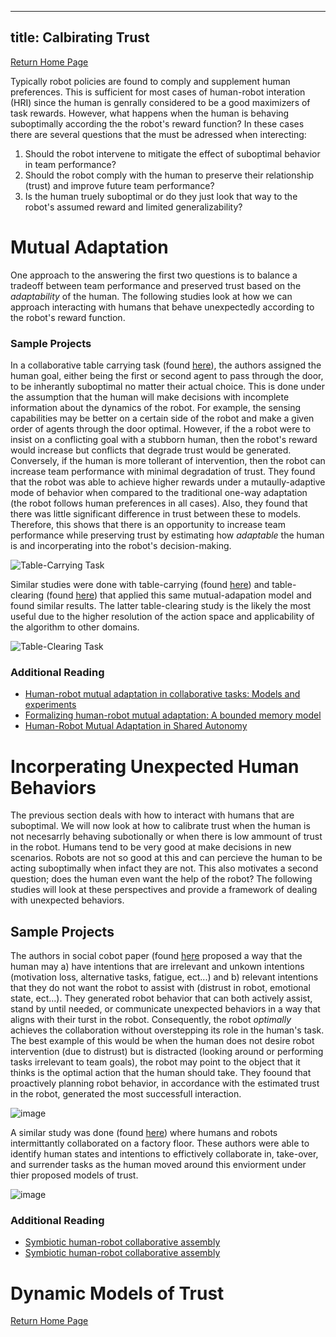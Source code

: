 
---
title: Calbirating Trust
---

[Return Home Page](../index.md)

Typically robot policies are found to comply and supplement human preferences. This is sufficient for most cases of human-robot interation (HRI) since the human is genrally considered to be a good maximizers of task rewards.  However, what happens when the human is behaving suboptimally according the the robot's reward function? In these cases there are several questions that the must be adressed when interecting:

1. Should the robot intervene to mitigate the effect of suboptimal behavior in team performance?
2. Should the robot comply with the human to preserve their relationship (trust) and improve future team performance?
3. Is the human truely suboptimal or do they just look that way to the robot's assumed reward and limited generalizability?  

# Mutual Adaptation
One approach to the answering the first two questions is to balance a tradeoff between team performance and preserved trust based on the _adaptability_ of the human. The following studies look at how we can approach interacting with humans that behave unexpectedly according to the robot's reward function.

### Sample Projects
In a collaborative table carrying task (found [here](https://journals.sagepub.com/doi/10.1177/0278364917690593?icid=int.sj-abstract.similar-articles.3)), the authors assigned the human goal, either being the first or second agent to pass through the door, to be inherantly suboptimal no matter their actual choice. This is done under the assumption that the human will make decisions with incomplete information about the dynamics of the robot. For example, the sensing capabilities may be better on a certain side of the robot and make a given order of agents through the door optimal. However, if the a robot were to insist on a conflicting goal with a stubborn human, then the robot's reward would increase but conflicts that degrade trust would be generated. Conversely, if the human is more tollerant of intervention, then the robot can increase team performance with minimal degradation of trust. They found that the robot was able to achieve higher rewards under a mutaully-adaptive mode of behavior when compared to the traditional one-way adaptation (the robot follows human preferences in all cases). Also, they found that there was little significant difference in trust between these to models.  Therefore, this shows that there is an opportunity to increase team performance while preserving trust by estimating how _adaptable_ the human is and incorperating into the robot's decision-making.

![Table-Carrying Task](https://user-images.githubusercontent.com/62581907/163048246-85f3c24b-0f8b-4946-a6fa-4f4c4c19aa14.png)

Similar studies were done with table-carrying (found [here](https://ieeexplore.ieee.org/abstract/document/7451736?casa_token=O9MJeLpLVjEAAAAA:dZ8wx4hJri3LY_tx9bdiQhvKDuqQqrv5iN9On3Sic7LRHzF47O9tovLZWJVmFIa6HQy5sK7TJA)) and table-clearing (found [here](https://arxiv.org/abs/1701.07851)) that applied this same mutual-adapation model and found similar results. The latter table-clearing study is the likely the most useful due to the higher resolution of the action space and applicability of the algorithm to other domains.

![Table-Clearing Task](https://user-images.githubusercontent.com/62581907/163049599-7651d521-52fc-4274-a50d-dfac1a2f156a.png)

### Additional Reading
+ [Human-robot mutual adaptation in collaborative tasks: Models and experiments](https://journals.sagepub.com/doi/10.1177/0278364917690593?icid=int.sj-abstract.similar-articles.3)
+ [Formalizing human-robot mutual adaptation: A bounded memory model](https://ieeexplore.ieee.org/abstract/document/7451736?casa_token=O9MJeLpLVjEAAAAA:dZ8wx4hJri3LY_tx9bdiQhvKDuqQqrv5iN9On3Sic7LRHzF47O9tovLZWJVmFIa6HQy5sK7TJA)
+ [Human-Robot Mutual Adaptation in Shared Autonomy](https://arxiv.org/abs/1701.07851)


# Incorperating Unexpected Human Behaviors
The previous section deals with how to interact with humans that are suboptimal. We will now look at how to calibrate trust when the human is not necesarrly behaving subotionally or when there is low ammount of trust in the robot.  Humans tend to be very good at make decisions in new scenarios. Robots are not so good at this and can percieve the human to be acting suboptimally when infact they are not. This also motivates a second question; does the human even want the help of the robot? The following studies will look at these perspectives and provide a framework of dealing with unexpected behaviors.

## Sample Projects
The authors in social cobot paper (found [here](https://www.sciencedirect.com/science/article/abs/pii/S0007850619301593?casa_token=APqvpoaiT1QAAAAA:4ttyWewDfeyilQtHYyGLGREwu3nwPehZK1i5IYSaVh0iFgt3c6o3e-GGg1HYReu2-2yi98CnbC8) proposed a way that the human may a) have intentions that are irrelevant and unkown intentions (motivation loss, alternative tasks, fatigue, ect...) and b) relevant intentions that they do not want the robot to assist with (distrust in robot, emotional state, ect...). They generated robot behavior that can both actively assist, stand by until needed, or communicate unexpected behaviors in a way that aligns with their turst in the robot. Consequently, the robot _optimally_ achieves the collaboration without overstepping its role in the human's task. The best example of this would be when the human does not desire robot intervention (due to distrust) but is distracted (looking around or performing tasks irrelevant to team goals), the robot may point to the object that it thinks is the optimal action that the human should take. They foound that proactively planning robot behavior, in accordance with the estimated trust in the robot, generated the most successfull interaction.

![image](https://user-images.githubusercontent.com/62581907/163053105-f85a42df-2320-4edf-86dc-62f1daa04b71.png)

A similar study was done (found [here](https://www.sciencedirect.com/science/article/abs/pii/S0007850619301593)) where humans and robots intermittantly collaborated on a factory floor. These authors were able to identify human states and intentions to effictively collaborate in, take-over, and surrender tasks as the human moved around this enviorment under thier proposed models of trust.

![image](https://user-images.githubusercontent.com/62581907/163054028-91e5598e-53a2-4493-b4d7-f9c9459034c7.png)



### Additional Reading
+ [Symbiotic human-robot collaborative assembly](https://www.sciencedirect.com/science/article/abs/pii/S0007850619301593?casa_token=APqvpoaiT1QAAAAA:4ttyWewDfeyilQtHYyGLGREwu3nwPehZK1i5IYSaVh0iFgt3c6o3e-GGg1HYReu2-2yi98CnbC8)
+ [Symbiotic human-robot collaborative assembly](https://www.sciencedirect.com/science/article/abs/pii/S0007850619301593)


# Dynamic Models of Trust




[Return Home Page](../index.md)
